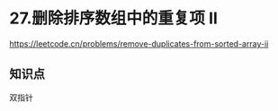 # 27.删除排序数组中的重复项 II

https://leetcode.cn/problems/remove-duplicates-from-sorted-array-ii

## 知识点

双指针